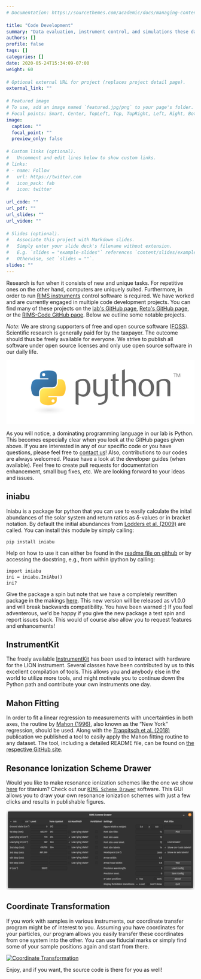 ```yaml
---
# Documentation: https://sourcethemes.com/academic/docs/managing-content/

title: "Code Development"
summary: "Data evaluation, instrument control, and simulations these days all require code development skills and experience."
authors: []
profile: false
tags: []
categories: []
date: 2020-05-24T15:34:09-07:00
weight: 60

# Optional external URL for project (replaces project detail page).
external_link: ""

# Featured image
# To use, add an image named `featured.jpg/png` to your page's folder.
# Focal points: Smart, Center, TopLeft, Top, TopRight, Left, Right, BottomLeft, Bottom, BottomRight.
image:
  caption: ""
  focal_point: ""
  preview_only: false

# Custom links (optional).
#   Uncomment and edit lines below to show custom links.
# links:
# - name: Follow
#   url: https://twitter.com
#   icon_pack: fab
#   icon: twitter

url_code: ""
url_pdf: ""
url_slides: ""
url_video: ""

# Slides (optional).
#   Associate this project with Markdown slides.
#   Simply enter your slide deck's filename without extension.
#   E.g. `slides = "example-slides"` references `content/slides/example-slides.md`.
#   Otherwise, set `slides = ""`.
slides: ""
---
```


Research is fun when it consists of new and unique tasks. For repetitive ones on the other hand, computers are uniquely suited. Furthermore, in order to run [RIMS instruments](/project/rims/) control software is required. We have worked and are currently engaged in multiple code development projects. You can find many of these projects on the <a href="https://github.com/galactic-forensics" target="_blank">lab's GitHub page</a>, <a href="https://github.com/trappitsch" target="_blank">Reto's GitHub page</a>, or the <a href="https://github.com/RIMS-Code" target="_blank">RIMS-Code GitHub page</a>. Below we outline some notable projects.

*Note*: We are strong supporters of free and open source software (<a href="https://en.wikipedia.org/wiki/Free_and_open-source_software" target="_blank">FOSS</a>). Scientific research is generally paid for by the taxpayer. The outcome should thus be freely available for everyone. We strive to publish all software under open source licenses and only use open source software in our daily life.

<a href="https://www.python.org" target="_blank">![Python Logo](/img/projects/code/python_logo.png)</a>

As you will notice, a dominating programming language in our lab is Python. This becomes especially clear when you look at the GitHub pages given above. If you are interested in any of our specific code or you have questions, please feel free to [contact us](/contact/)! Also, contributions to our codes are always welcomed. Please have a look at the developer guides (when available). Feel free to create pull requests for documentation enhancement, small bug fixes, etc. We are looking forward to your ideas and issues.


## iniabu

Iniabu is a package for python that you can use to easily calculate the inital abundances of the solar system and return ratios as δ-values or in bracket notation. By default the initial abundances from <a href="https://doi.org/10.1007/978-3-540-88055-4_34" target="_blank">Lodders et al. (2009)</a> are called. You can install this module by simply calling:

    pip install iniabu

Help on how to use it can either be found in the <a href="https://github.com/LLNL/iniabu" target="_blank">readme file on github</a> or by accessing the docstring, e.g., from within ipython by calling:

    import iniabu                                                           
    ini = iniabu.IniAbu()                                                   
    ini?

Give the package a spin but note that we have a completely rewritten package in the makings <a href="https://github.com/galactic-forensics/iniabu" target="_blank">here</a>. This new version will be released as v1.0.0 and will break backwards compatibility. You have been warned :) If you feel adventerous, we'd be happy if you give the new package a test spin and report issues back. This would of course also allow you to request features and enhancements!

## InstrumentKit

The freely available <a href="https://github.com/Galvant/InstrumentKit" target="_blank">InstrumentKit</a> has been used to interact with hardware for the LION instrument. Several classes have been contributed by us to this excellent compilation of tools. This allows you and anybody else in the world to utilize more tools, and might motivate you to continue down the Python path and contribute your own instruments one day.


## Mahon Fitting

In order to fit a linear regression to measurements with uncertainties in both axes, the routine by <a href="https://www.tandfonline.com/doi/abs/10.1080/00206819709465336" target="_blank">Mahon (1996)</a>, also known as the “New York” regression, should be used. Along with the <a href="https://doi.org/10.3847/2041-8213/aabba9" target="_blank">Trappitsch et al. (2018)</a> publication we published a tool to easily apply the Mahon fitting routine to any dataset. The tool, including a detailed README file, can be found on <a href="https://github.com/LLNL/MahonFitting" target="_blank">the respective GitHub site</a>.

## Resonance Ionization Scheme Drawer

Would you like to make resonance ionization schemes like the one we show [here](/project/rims/) for titanium? Check out our <a href="https://github.com/RIMS-Code/RIMSSchemeDrawer" target="_blank">`RIMS Scheme Drawer`</a> software. This GUI allows you to draw your own resonance ionization schemes with just a few clicks and results in publishable figures.

<a href="https://github.com/RIMS-Code/RIMSSchemeDrawer" target="_blank">![RIMSSchemeDrawer](https://raw.githubusercontent.com/RIMS-Code/RIMSSchemeDrawer/master/examples/screenshot_titanium.png)</a>

## Coordinate Transformation

If you work with samples in various instruments, our coordinate transfer program might be of interest to you. Assuming you have coordinates for your particles, our program allows you easily transfer these coordinates from one system into the other. You can use fiducial marks or simply find some of your sample positions again and start from there. 

<a href="https://github.com/trappitsch/CoordinateTransformation" target="_blank">![Coordinate Transformation](https://raw.githubusercontent.com/trappitsch/CoordinateTransformation/master/docs/screenshot-full.png)</a>

Enjoy, and if you want, the source code is there for you as well!
